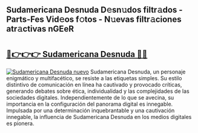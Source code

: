 ## Sudamericana Desnuda D𝚎sn𝚞dos filtr𝚊dos - Parts-Fes Vid𝚎os f𝚘tos - N𝚞evas filtr𝚊ciones atr𝚊ctivas nGEeR

# <h2><a href="http://mb3mxe.tromn.icu/?c=Sudamericana+Desnuda">🔗👉👉👉 Sudamericana Desnuda 🔗🔗</a></h2>

[![Sudamericana Desnuda nuevo](https://i.imgur.com/pEAQMta.gif)](http://mb3mxe.tromn.icu/?c=Sudamericana+Desnuda)
Sudamericana Desnuda, un personaje enigmático y multifacético, se resiste a las etiquetas simples. Su estilo distintivo de comunicación en línea ha cautivado y provocado críticas, generando debates sobre ética, individualidad y las complejidades de las sociedades digitales. Independientemente de lo que se avecina, su importancia en la configuración del panorama digital es innegable. Impulsada por una determinación inquebrantable y una cautivación innegable, la influencia de Sudamericana Desnuda en los medios digitales es pionera.
